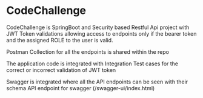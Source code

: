 # CodeChallenge

CodeChallenge is SpringBoot and Security based Restful Api project with JWT Token 
validations allowing access to endpoints only if the bearer token and the assigned ROLE to the user is valid.

Postman Collection for all the endpoints is shared within the repo 

The application code is integrated with Integration Test cases for the correct or incorrect validation of JWT token

Swagger is integrated where all the API endpoints can be seen with their schema 
API endpoint for swagger (/swagger-ui/index.html)

